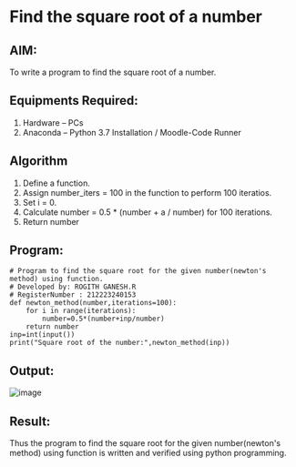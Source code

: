 # Find the square root of a number

## AIM:
To write a program to find the square root of a number.

## Equipments Required:
1. Hardware – PCs
2. Anaconda – Python 3.7 Installation / Moodle-Code Runner

## Algorithm
1. Define a function.
2. Assign number_iters = 100 in the function to perform 100 iteratios.
3. Set i = 0.
4. Calculate  number = 0.5 * (number + a / number) for 100 iterations.
5. Return number

## Program:
```
# Program to find the square root for the given number(newton's method) using function.
# Developed by: ROGITH GANESH.R
# RegisterNumber : 212223240153
def newton_method(number,iterations=100):
    for i in range(iterations):
        number=0.5*(number+inp/number)
    return number
inp=int(input())
print("Square root of the number:",newton_method(inp))
```

## Output:
![image](https://github.com/23000966/Square-root-of-a-number/assets/153983364/58fdc645-ecdc-4bb6-b600-2d841d5da257)



## Result:
Thus the program to find the square root for the given number(newton's method) using function is written and verified using python programming.
